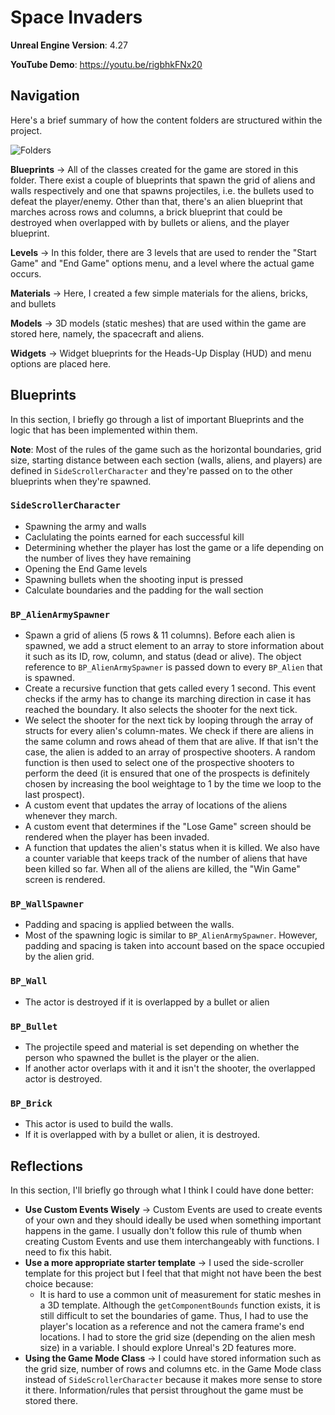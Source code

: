 # Space Invaders

**Unreal Engine Version**: 4.27

**YouTube Demo**: https://youtu.be/rigbhkFNx20

## Navigation

Here's a brief summary of how the content folders are structured within the project.

![Folders](https://user-images.githubusercontent.com/62073792/163354248-74fe5820-7d45-49da-b38f-21cab9ac50db.png)

**Blueprints** → All of the classes created for the game are stored in this folder. There exist a couple of blueprints that spawn the grid of aliens and walls respectively and one that spawns projectiles, i.e. the bullets used to defeat the player/enemy. Other than that, there's an alien blueprint that marches across rows and columns, a brick blueprint that could be destroyed when overlapped with by bullets or aliens, and the player blueprint.

**Levels** → In this folder, there are 3 levels that are used to render the "Start Game" and "End Game" options menu, and a level where the actual game occurs.

**Materials** → Here, I created a few simple materials for the aliens, bricks, and bullets

**Models** → 3D models (static meshes) that are used within the game are stored here, namely, the spacecraft and aliens.

**Widgets** → Widget blueprints for the Heads-Up Display (HUD) and menu options are placed here.

## Blueprints

In this section, I briefly go through a list of important Blueprints and the logic that has been implemented within them.

**Note**: Most of the rules of the game such as the horizontal boundaries, grid size, starting distance between each section (walls, aliens, and players) are defined in `SideScrollerCharacter` and they're passed on to the other blueprints when they're spawned.

### `SideScrollerCharacter`

- Spawning the army and walls
- Caclulating the points earned for each successful kill
- Determining whether the player has lost the game or a life depending on the number of lives they have remaining
- Opening the End Game levels
- Spawning bullets when the shooting input is pressed
- Calculate boundaries and the padding for the wall section

### `BP_AlienArmySpawner`

- Spawn a grid of aliens (5 rows & 11 columns). Before each alien is spawned, we add a struct element to an array to store information about it such as its ID, row, column, and status (dead or alive). The object reference to `BP_AlienArmySpawner` is passed down to every `BP_Alien` that is spawned.
- Create a recursive function that gets called every 1 second. This event checks if the army has to change its marching direction in case it has reached the boundary. It also selects the shooter for the next tick.
- We select the shooter for the next tick by looping through the array of structs for every alien's column-mates. We check if there are aliens in the same column and rows ahead of them that are alive. If that isn't the case, the alien is added to an array of prospective shooters. A random function is then used to select one of the prospective shooters to perform the deed (it is ensured that one of the prospects is definitely chosen by increasing the bool weightage to 1 by the time we loop to the last prospect).
- A custom event that updates the array of locations of the aliens whenever they march.
- A custom event that determines if the "Lose Game" screen should be rendered when the player has been invaded.
- A function that updates the alien's status when it is killed. We also have a counter variable that keeps track of the number of aliens that have been killed so far. When all of the aliens are killed, the "Win Game" screen is rendered.

### `BP_WallSpawner`

- Padding and spacing is applied between the walls.
- Most of the spawning logic is similar to `BP_AlienArmySpawner`. However, padding and spacing is taken into account based on the space occupied by the alien grid.

### `BP_Wall`

- The actor is destroyed if it is overlapped by a bullet or alien

### `BP_Bullet`

- The projectile speed and material is set depending on whether the person who spawned the bullet is the player or the alien.
- If another actor overlaps with it and it isn't the shooter, the overlapped actor is destroyed.

### `BP_Brick`

- This actor is used to build the walls.
- If it is overlapped with by a bullet or alien, it is destroyed.

## Reflections

In this section, I'll briefly go through what I think I could have done better:

- **Use Custom Events Wisely** → Custom Events are used to create events of your own and they should ideally be used when something important happens in the game. I usually don't follow this rule of thumb when creating Custom Events and use them interchangeably with functions. I need to fix this habit.
- **Use a more appropriate starter template** → I used the side-scroller template for this project but I feel that that might not have been the best choice because:
  - It is hard to use a common unit of measurement for static meshes in a 3D template. Although the `getComponentBounds` function exists, it is still difficult to set the boundaries of game. Thus, I had to use the player's location as a reference and not the camera frame's end locations. I had to store the grid size (depending on the alien mesh size) in a variable. I should explore Unreal's 2D features more.
- **Using the Game Mode Class** → I could have stored information such as the grid size, number of rows and columns etc. in the Game Mode class instead of `SideScrollerCharacter` because it makes more sense to store it there. Information/rules that persist throughout the game must be stored there.
